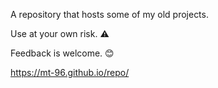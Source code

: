 
A repository that hosts some of my old projects.

Use at your own risk. ⚠️

Feedback is welcome. 😊

https://mt-96.github.io/repo/

